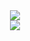 <div align="center">
<picture>
<source 
  srcset="https://github-readme-stats.vercel.app/api?username=jpedro85&show_icons=true&theme=dark"
  media="(prefers-color-scheme: dark)"
/>
<source
  srcset="https://github-readme-stats.vercel.app/api?username=jpedro85&show_icons=true"
  media="(prefers-color-scheme: light), (prefers-color-scheme: no-preference)"
/>
<img src="https://github-readme-stats.vercel.app/api?username=jpedro85&show_icons=true" />
</picture>
<br>
<picture>
<source 
  srcset="https://github-readme-stats.vercel.app/api/top-langs/?username=jpedro85&layout=compact&theme=dark"
  media="(prefers-color-scheme: dark)"
/>
<source
  srcset="https://github-readme-stats.vercel.app/api/top-langs/?username=jpedro85&layout=compact&theme=dark"
  media="(prefers-color-scheme: light), (prefers-color-scheme: no-preference)"
/>
<img src="https://github-readme-stats.vercel.app/api/top-langs/?username=jpedro85&layout=compact&theme=dark" />
</picture>
</div>
